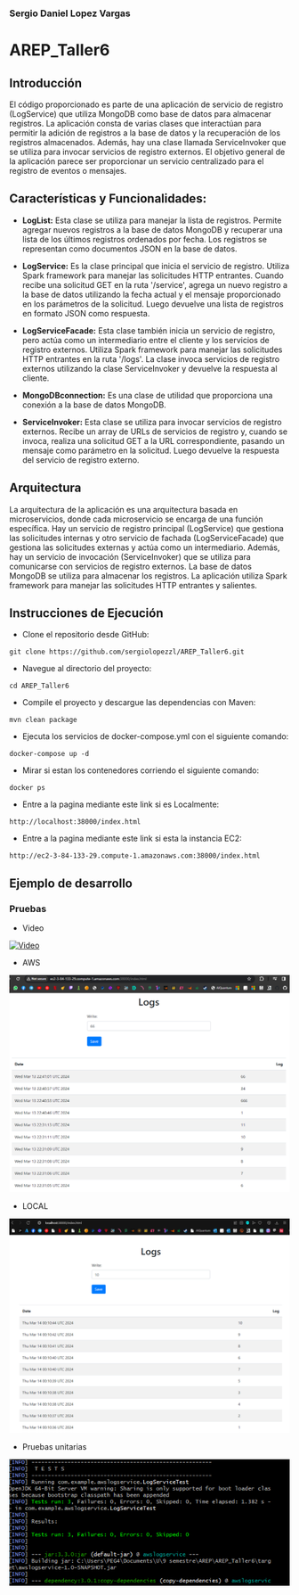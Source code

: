 ### Sergio Daniel Lopez Vargas

# AREP_Taller6

## Introducción

El código proporcionado es parte de una aplicación de servicio de registro (LogService) 
que utiliza MongoDB como base de datos para almacenar registros. La aplicación consta de 
varias clases que interactúan para permitir la adición de registros a la base de datos y 
la recuperación de los registros almacenados. Además, hay una clase llamada ServiceInvoker 
que se utiliza para invocar servicios de registro externos. El objetivo general de la 
aplicación parece ser proporcionar un servicio centralizado para el registro de eventos 
o mensajes.

## Características y Funcionalidades:

* **LogList:** Esta clase se utiliza para manejar la lista de registros. Permite agregar nuevos registros a la base de datos MongoDB y recuperar una lista de los últimos registros ordenados por fecha. Los registros se representan como documentos JSON en la base de datos.

* **LogService:** Es la clase principal que inicia el servicio de registro. Utiliza Spark framework para manejar las solicitudes HTTP entrantes. Cuando recibe una solicitud GET en la ruta '/service', agrega un nuevo registro a la base de datos utilizando la fecha actual y el mensaje proporcionado en los parámetros de la solicitud. Luego devuelve una lista de registros en formato JSON como respuesta.

* **LogServiceFacade:** Esta clase también inicia un servicio de registro, pero actúa como un intermediario entre el cliente y los servicios de registro externos. Utiliza Spark framework para manejar las solicitudes HTTP entrantes en la ruta '/logs'. La clase invoca servicios de registro externos utilizando la clase ServiceInvoker y devuelve la respuesta al cliente.

* **MongoDBconnection:** Es una clase de utilidad que proporciona una conexión a la base de datos MongoDB.

* **ServiceInvoker:** Esta clase se utiliza para invocar servicios de registro externos. Recibe un array de URLs de servicios de registro y, cuando se invoca, realiza una solicitud GET a la URL correspondiente, pasando un mensaje como parámetro en la solicitud. Luego devuelve la respuesta del servicio de registro externo.


## Arquitectura

La arquitectura de la aplicación es una arquitectura basada en microservicios,
donde cada microservicio se encarga de una función específica. Hay un servicio de
registro principal (LogService) que gestiona las solicitudes internas y otro
servicio de fachada (LogServiceFacade) que gestiona las solicitudes externas y
actúa como un intermediario. Además, hay un servicio de invocación (ServiceInvoker)
que se utiliza para comunicarse con servicios de registro externos. La base de datos
MongoDB se utiliza para almacenar los registros. La aplicación utiliza Spark
framework para manejar las solicitudes HTTP entrantes y salientes.



## Instrucciones de Ejecución
* Clone el repositorio desde GitHub:

```
git clone https://github.com/sergiolopezzl/AREP_Taller6.git
```

* Navegue al directorio del proyecto: 

```
cd AREP_Taller6
```

* Compile el proyecto y descargue las dependencias con Maven: 

```
mvn clean package
```

* Ejecuta los servicios de docker-compose.yml con el siguiente comando: 

```
docker-compose up -d
```

* Mirar si estan los contenedores corriendo el siguiente comando:

```
docker ps
```

* Entre a la pagina mediante este link si es Localmente:

```
http://localhost:38000/index.html
```

* Entre a la pagina mediante este link si esta la instancia EC2:

```
http://ec2-3-84-133-29.compute-1.amazonaws.com:38000/index.html
```


## Ejemplo de desarrollo

### Pruebas

* Video

[![Video](https://img.youtube.com/vi/BXyCjFyGHB0/sddefault.jpg)](https://www.youtube.com/watch?v=BXyCjFyGHB0)

* AWS

![prueba1.png](src/main/resources/public/img/prueba1.png)

* LOCAL

![prueba3.png](src/main/resources/public/img/prueba3.png)

* Pruebas unitarias

![prueba72.png](src/main/resources/public/img/prueba2.png)







